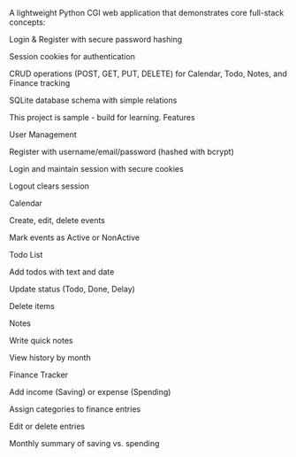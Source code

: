 A lightweight Python CGI web application that demonstrates core full-stack concepts:

Login & Register with secure password hashing

Session cookies for authentication

CRUD operations (POST, GET, PUT, DELETE) for Calendar, Todo, Notes, and Finance tracking

SQLite database schema with simple relations

This project is sample - build for learning.
Features

User Management

Register with username/email/password (hashed with bcrypt)

Login and maintain session with secure cookies

Logout clears session

Calendar

Create, edit, delete events

Mark events as Active or NonActive

Todo List

Add todos with text and date

Update status (Todo, Done, Delay)

Delete items

Notes

Write quick notes

View history by month

Finance Tracker

Add income (Saving) or expense (Spending)

Assign categories to finance entries

Edit or delete entries

Monthly summary of saving vs. spending

 
